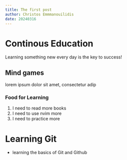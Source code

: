 ```yaml
---
title: The first post
author: Christos Emmmanouilidis
date: 20240316
---
```

# Continous Education
Learning something new every day is the key to success!

## Mind games
lorem ipsum dolor sit amet, consectetur adip

### Food for Learning
1. I need to read more books
2. I need to use nvim more
3. I need to practice more

# Learning Git
- learning the basics of Git and Github
